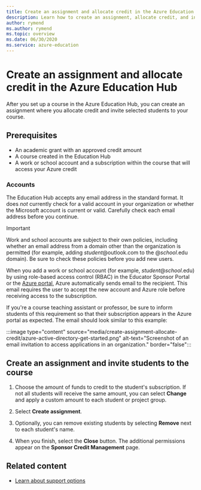 ```yaml
---
title: Create an assignment and allocate credit in the Azure Education Hub
description: Learn how to create an assignment, allocate credit, and invite students to a course in the Azure Education Hub.
author: rymend
ms.author: rymend
ms.topic: overview
ms.date: 06/30/2020
ms.service: azure-education
---
```


# Create an assignment and allocate credit in the Azure Education Hub

After you set up a course in the Azure Education Hub, you can create an assignment where you allocate credit and invite selected students to your course.

## Prerequisites

- An academic grant with an approved credit amount
- A course created in the Education Hub
- A work or school account and a subscription within the course that will access your Azure credit

### Accounts

The Education Hub accepts any email address in the standard format. It does *not* currently check for a valid account in your organization or whether the Microsoft account is current or valid. Carefully check each email address before you continue.

> [!IMPORTANT]
> Work and school accounts are subject to their own policies, including whether an email address from a domain other than the organization is permitted (for example, adding *student*@outlook.com to the @*school*.edu domain). Be sure to check these policies before you add new users.

When you add a work or school account (for example, *student*@*school*.edu) by using role-based access control (RBAC) in the Educator Sponsor Portal or the [Azure portal](https://portal.azure.com), Azure automatically sends email to the recipient. This email requires the user to accept the new account and Azure role before receiving access to the subscription.

If you're a course teaching assistant or professor, be sure to inform students of this requirement so that their subscription appears in the Azure portal as expected. The email should look similar to this example:

:::image type="content" source="media/create-assignment-allocate-credit/azure-active-directory-get-started.png" alt-text="Screenshot of an email invitation to access applications in an organization." border="false":::

## Create an assignment and invite students to the course

1. Choose the amount of funds to credit to the student's subscription. If not all students will receive the same amount, you can select **Change** and apply a custom amount to each student or project group.

1. Select **Create assignment**.
1. Optionally, you can remove existing students by selecting **Remove** next to each student's name.
1. When you finish, select the **Close** button. The additional permissions appear on the **Sponsor Credit Management** page.

## Related content

- [Learn about support options](educator-service-desk.md)

